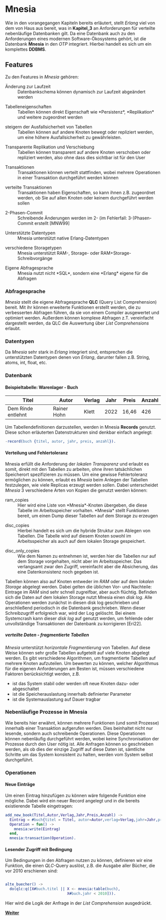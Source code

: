 # Mnesia
Wie in den vorangegangen Kapiteln bereits erläutert, stellt *Erlang* viel von dem von Haus aus bereit, was in **Kapitel_3** an Anforderungen für verteilte nebenläufige Datenbanken gilt. Da eine Datenbank auch zu den Anforderungen eines modernen Software-Ökosystems gehört, ist die Datenbank **Mnesia** in den *OTP* integriert. Hierbei handelt es sich um ein komplettes **DDBMS**.


## Features
Zu den Features in *Mnesia* gehören:


<dl>
  <dt>Änderung zur Laufzeit</dt>
  <dd>Datenbankschema können dynamisch zur Laufzeit abgeändert werden</dd>
</dl>
<dl>
  <dt>Tabelleneigenschaften</dt>
  <dd>Tabellen können direkt Eigenschaft wie *Persistenz*, *Replikation* und weitere zugeordnet werden</dd>
</dl>
<dl>
  <dt>steigern der Ausfallsicherheit von Tabellen</dt>
  <dd>Tabellen können auf andere Knoten bewegt oder repliziert werden, um eine höhere Ausfallsicherheit zu gewährleisten.</dd>
</dl>
<dl>
  <dt>Transparente Replikation und Verschiebung</dt>
  <dd>Tabellen können transparent auf andere Knoten verschoben oder repliziert werden, also ohne dass dies sichtbar ist für den User</dd>
</dl>
<dl>
  <dt>Transaktionen</dt>
  <dd>Transaktionen können verteilt stattfinden, wobei mehrere Operationen in einer Transaktion durchgeführt werden können</dd>
</dl>
<dl>
  <dt>verteilte Transaktionen</dt>
  <dd>Transaktionen haben Eigenschaften, so kann ihnen z.B. zugeordnet werden, ob Sie auf allen Knoten oder keinem durchgeführt werden sollen</dd>
</dl>

<dl>
  <dt>2-Phasen-Commit</dt>
  <dd>Schreibende Änderungen werden im 2- (im Fehlerfall: 3-)Phasen-Commit erstellt [MNW99]</dd>
</dl>

<dl>
  <dt>Unterstützte Datentypen</dt>
  <dd>Mnesia unterstützt native Erlang-Datentypen</dd>
</dl>

<dl>
  <dt>verschiedene Storagetypen</dt>
  <dd>Mnesia unterstützt RAM-, Storage- oder RAM+Storage-Schreibvorgänge</dd>
</dl>

<dl>
  <dt>Eigene Abfragesprache</dt>
  <dd>Mnesia nutzt nicht *SQL*, sondern eine *Erlang* eigene für die Abfragen</dd>
</dl>


### Abfragesprache
*Mnesia* stellt die eigene Abfragesprache **QLC** (Query List Comprehension) bereit. Mit ihr können erweiterte Funktionen erstellt werden, die zu verbesserten Abfragen führen, da sie von einem Compiler ausgewertet und optimiert werden. Außerdem können komplexe Abfragen z.T. vereinfacht dargestellt werden, da QLC die Auswertung über *List Comprehensions* erlaubt.

### Datentypen
Da *Mnesia* sehr stark in *Erlang* integriert sind, entsprechen die unterstützten Datentypen denen von *Erlang*, darunter fallen z.B. String, atoms, int, float, etc.


### Datenbank
#### Beispieltabelle: Warenlager - Buch

| Titel |  Autor | Verlag | Jahr | Preis | Anzahl |
|-------|--------|--------|------|-----|--------|
| Dem Rinde entlehnt | Rainer Hohn | Klett | 2022 | 16,46 | 426 |

Um Tabellendefinitionen darzustellen, werden in Mnesia **Records** genutzt. Diese schon erläuterten Datenstrukturen sind denkbar einfach angelegt:

``` erlang
-record(buch {titel, autor, jahr, preis, anzahl}).
```


#### Verteilung und Fehlertoleranz
Mnesia erfüllt die Anforderung der *lokalen Transparenz* und erlaubt es somit, direkt mit den Tabellen zu arbeiten, ohne ihren tatsächlichen Speicherort spezifizieren zu müssen. Um eine gewisse Fehlertoleranz ermöglichen zu können, erlaubt es *Mnesia* beim Anlegen der Tabellen festzulegen, wie viele Replicas erzeugt werden sollen. Dabei unterscheidet *Mnesia* 3 verschiedene Arten von Kopien die genutzt werden können:

<dl>
  <dt>ram_copies</dt>
  <dd>Hier wird eine Liste von *Mnesia*-Knoten übergeben, die diese Tabelle im Arbeitsspeicher vorhalten. *Mnesia* stellt Funktionen bereit, um einen Dump dieser Tabellen auf dem Storage zu erzeugen</dd>
</dl>

<dl>
  <dt>disc_copies</dt>
  <dd>Hierbei handelt es sich um die hybride Struktur zum Ablegen von Tabellen. Die Tabelle wird auf diesem Knoten sowohl im Arbeitsspeicher als auch auf dem lokalen Storage gespeichert.</dd>
</dl>

<dl>
  <dt>disc_only_copies</dt>
  <dd>Wie dem Namen zu entnehmen ist, werden hier die Tabellen nur auf dem Storage vorgehalten, nicht aber im Arbeitsspeicher. Das verlangsamt zwar den Zugriff, vereinfacht aber die Absicherung, das eine Datenkonsistenz noch gegeben ist.</dd>
</dl>

Tabellen können also auf Knoten entweder im *RAM* oder auf dem *lokalen Storage* abgelegt werden.
Dabei gelten die üblichen Vor- und Nachteile: Eintrage im *RAM* sind sehr schnell zugreifbar, aber auch flüchtig.
Befinden sich die Daten auf dem lokalen Storage nutzt Mnesia einen *disk log*. Alle Operationen werden zunächst in diesen
disk log geschrieben und anschließend periodisch in die Datenbank geschrieben. Wenn dieser Schreibzugriff erfolgreich war, wird der Log
gelöscht. Bei einem Systemcrash kann dieser *disk log* auf genutzt werden, um fehlende oder unvollständige Transaktionen der Datenbank zu korrigieren [Eri22].

##### verteilte Daten - fragmentierte Tabellen
*Mnesia* unterstützt *horizontale Fragmentierung* von Tabellen. Auf diese Weise können sehr große Tabellen aufgeteilt auf viele Knoten abgelegt werden. Es gibt verschiedene Algorithmen, um fragmentierte Tabellen auf mehrere Knoten aufzuteilen. Um bewerten zu können, welcher Algorithmus für die eigenen Anforderungen am Besten ist, müssen verschiedene Faktoren berücksichtigt werden, z.B.

 -  ist das System stabil oder werden oft neue Knoten dazu- oder abgeschaltet
 -  ist die Speicherauslastung innerhalb definierter Parameter
 -  ist die Systemauslastung auf Dauer tragbar


### Nebenläufige Prozesse in Mnesia
Wie bereits hier erwähnt, können mehrere Funktionen (und somit Prozesse) innerhalb einer Transaktion aufgerufen werden. Dies beinhaltet nicht nur lesende, sondern auch schreibende Operationen. Diese Operationen können nebenläufig durchgeführt werden, wobei keine Synchronisation der Prozesse durch den User nötig ist. Alle Anfragen können so geschrieben werden, als ob dies der einzige Zugriff auf diese Daten ist, sämtliche Schritte um das System konsistent zu halten, werden vom System selbst durchgeführt.


### Operationen
#### Neue Einträge

Um einen Eintrag hinzufügen zu können wäre folgende Funktion eine mögliche. Dabei wird ein neuer Record angelegt und in die bereits
existierende Tabelle eingetragen:

``` erlang
add_new_book(Titel,Autor,Verlag,Jahr,Preis,Anzahl) ->
  Eintrag = #buch{titel = Titel, autor=Autor,verlag=Verlag,jahr=Jahr,preis=Preis,anzahl=Anzahl},
  Operation = fun() ->
    mnesia:write(Eintrag)
  end,
  mnesia:transaction(Operation).
```

#### Lesender Zugriff mit Bedingung
Um Bedingungen in den Abfragen nutzen zu können, definieren wir eine Funktion, die einen *QLC*-Query auslöst, z.B. die Ausgabe aller Bücher, die vor 2010 erschienen sind:

``` Erlang

alte_buecher() ->
  do(qlc:q([X#buch.titel || X <- mnesia:table(buch),
                            X#buch.jahr < 2010])).
```
Hier wird die Logik der Anfrage in der *List Comprehension* ausgedrückt.



[**Weiter**](./05_Auswertung_Fazit.md)
